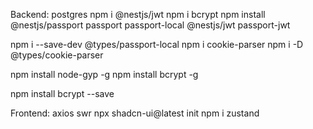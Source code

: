 Backend:
postgres
npm i @nestjs/jwt
npm i bcrypt
npm install @nestjs/passport passport passport-local @nestjs/jwt passport-jwt

npm i --save-dev @types/passport-local
npm i cookie-parser
npm i -D @types/cookie-parser

npm install node-gyp -g
npm install bcrypt -g

npm install bcrypt --save

Frontend:
axios
swr
npx shadcn-ui@latest init
npm i zustand
